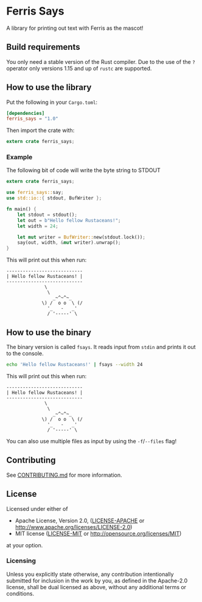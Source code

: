 # Ferris Says

A library for printing out text with Ferris as the mascot!

## Build requirements

You only need a stable version of the Rust compiler. Due to the use of the `?`
operator only versions 1.15 and up of `rustc` are supported.

## How to use the library

Put the following in your `Cargo.toml`:

```toml
[dependencies]
ferris_says = "1.0"
```

Then import the crate with:

```rust
extern crate ferris_says;
```

### Example

The following bit of code will write the byte string to STDOUT

```rust
extern crate ferris_says;

use ferris_says::say;
use std::io::{ stdout, BufWriter };

fn main() {
    let stdout = stdout();
    let out = b"Hello fellow Rustaceans!";
    let width = 24;

    let mut writer = BufWriter::new(stdout.lock());
    say(out, width, &mut writer).unwrap();
}
```

This will print out this when run:

```plain
----------------------------
| Hello fellow Rustaceans! |
----------------------------
              \
               \
                 _~^~^~_
             \) /  o o  \ (/
               '_   -   _'
               / '-----' \
```

## How to use the binary

The binary version is called `fsays`. It reads input from `stdin` and prints it
out to the console.

```bash
echo 'Hello fellow Rustaceans!' | fsays --width 24
```

This will print out this when run:

```plain
----------------------------
| Hello fellow Rustaceans! |
----------------------------
              \
               \
                 _~^~^~_
             \) /  o o  \ (/
               '_   -   _'
               / '-----' \
```

You can also use multiple files as input by using the `-f`/`--files` flag!

## Contributing
See [CONTRIBUTING.md](CONTRIBUTING.md) for more information.

## License

Licensed under either of

 * Apache License, Version 2.0, ([LICENSE-APACHE](LICENSE-APACHE) or http://www.apache.org/licenses/LICENSE-2.0)
 * MIT license ([LICENSE-MIT](LICENSE-MIT) or http://opensource.org/licenses/MIT)

at your option.

### Licensing

Unless you explicitly state otherwise, any contribution intentionally submitted
for inclusion in the work by you, as defined in the Apache-2.0 license, shall be
dual licensed as above, without any additional terms or conditions.
